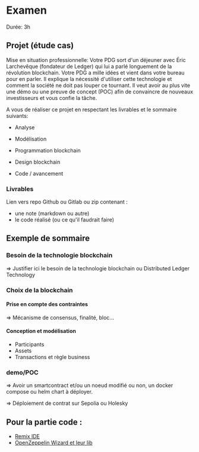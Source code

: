 # Examen

Durée: 3h

## Projet (étude cas)

Mise en situation professionnelle: Votre PDG sort d'un déjeuner avec Éric Larchevêque (fondateur de Ledger) qui lui a parlé longuement de la révolution blockchain. Votre PDG a mille idées et vient dans votre bureau pour en parler. Il explique la nécessité d'utiliser cette technologie et comment la société ne doit pas louper ce tournant.
Il veut avoir au plus vite une démo ou une preuve de concept (POC) afin de convaincre de nouveaux investisseurs et vous confie la tâche.

A vous de réaliser ce projet en respectant les livrables et le sommaire suivants:

- Analyse
- Modélisation
- Programmation blockchain

- Design blockchain
- Code / avancement

### Livrables

Lien vers repo Github ou Gitlab ou zip contenant :

- une note (markdown ou autre)
- le code réalisé (ou ce qu'il faudrait faire)

## Exemple de sommaire

### Besoin de la technologie blockchain

=> Justifier ici le besoin de la technologie blockchain ou Distributed Ledger Technology

### Choix de la blockchain

#### Prise en compte des contraintes

=> Mécanisme de consensus, finalité, bloc...

#### Conception et modélisation

- Participants
- Assets
- Transactions et règle business

### demo/POC

=> Avoir un smartcontract et/ou un noeud modifié ou non, un docker compose ou helm chart à déployer.

=> Déploiement de contrat sur Sepolia ou Holesky

## Pour la partie code :

- [Remix IDE](https://remix.ethereum.org/)
- [OpenZeppelin Wizard et leur lib](https://docs.openzeppelin.com/contracts/5.x/wizard)
